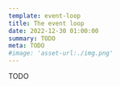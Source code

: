 ```yaml
---
template: event-loop
title: The event loop
date: 2022-12-30 01:00:00
summary: TODO
meta: TODO
#image: 'asset-url:./img.png'
---
```


TODO
